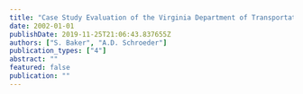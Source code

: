 ```yaml
---
title: "Case Study Evaluation of the Virginia Department of Transportation’s I-81 ITS Program."
date: 2002-01-01
publishDate: 2019-11-25T21:06:43.837655Z
authors: ["S. Baker", "A.D. Schroeder"]
publication_types: ["4"]
abstract: ""
featured: false
publication: ""
---
```


